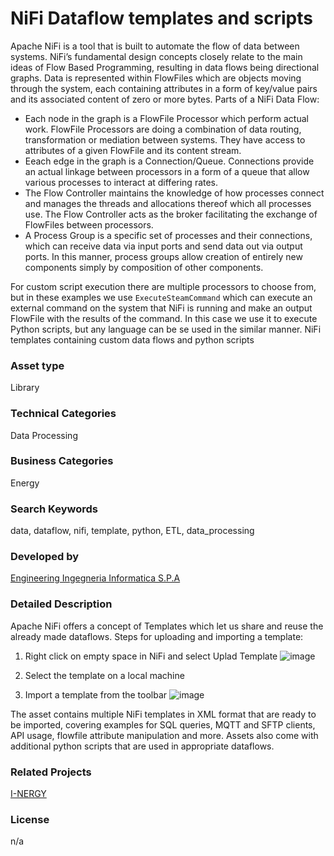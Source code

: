 # NiFi Dataflow templates and scripts
Apache NiFi is a tool that is built to automate the flow of data between systems. NiFi’s fundamental design concepts closely relate to the main ideas of Flow Based Programming, resulting in data flows being directional graphs. Data is represented within FlowFiles which are objects moving through the system, each containing attributes in a form of key/value pairs and its associated content of zero or more bytes. 
Parts of a NiFi Data Flow:
+ Each node in the graph is a FlowFile Processor which perform actual work. FlowFile Processors are doing a combination of data routing, transformation or mediation between systems. They have access to attributes of a given FlowFile and its content stream.
+ Eeach edge in the graph is a Connection/Queue. Connections provide an actual linkage between processors in a form of a queue that allow various processes to interact at differing rates. 
+ The Flow Controller maintains the knowledge of how processes connect and manages the threads and allocations thereof which all processes use. The Flow Controller acts as the broker facilitating the exchange of FlowFiles between processors.
+ A Process Group is a specific set of processes and their connections, which can receive data via input ports and send data out via output ports. In this manner, process groups allow creation of entirely new components simply by composition of other components.

For custom script execution there are multiple processors to choose from, but in these examples we use ```ExecuteSteamCommand``` which can execute an external command on the system that NiFi is running and make an output FlowFile with the results of the command. In this case we use it to execute Python scripts, but any language can be se used in the similar manner.
NiFi templates containing custom data flows and python scripts
### Asset type
Library
### Technical Categories
Data Processing
### Business Categories
Energy
### Search Keywords
data, dataflow, nifi, template, python, ETL, data_processing
### Developed by
[Engineering Ingegneria Informatica S.P.A](https://www.ai4europe.eu/ai-community/organizations/company/engineering-ingegneria-informatica-spa)
### Detailed Description
Apache NiFi offers a concept of Templates which let us share and reuse the already made dataflows.
Steps for uploading and importing a template:
1.  Right click on empty space in NiFi and select Uplad Template
![image](https://user-images.githubusercontent.com/90190347/191253287-ebdf737e-01f6-4fba-ac7b-1d3b9865584f.png)

2. Select the template on a local machine
3. Import a template from the toolbar
![image](https://user-images.githubusercontent.com/90190347/191253598-7daf98dc-1fdb-4377-ae42-3e6f0a1f4e8f.png)


The asset contains multiple NiFi templates in XML format that are ready to be imported, covering examples for SQL queries, MQTT and SFTP clients, API usage, flowfile attribute manipulation and more. Assets also come with additional python scripts that are used in appropriate dataflows. 
### Related Projects
[I-NERGY](https://www.ai4europe.eu/ai-community/projects/i-nergy)
### License
n/a
